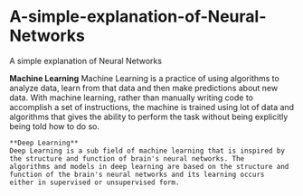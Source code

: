 # A-simple-explanation-of-Neural-Networks
A simple explanation of Neural Networks
        
**Machine Learning**
Machine Learning is a practice of using algorithms to analyze data, learn from that data and then make predictions about new data.
With machine learning, rather than manually writing code to accomplish a set of instructions, the machine is trained 
using lot of data and algorithms that gives the ability to perform the task without being explicitly being told how to do so.
    
    **Deep Learning**
    Deep Learning is a sub field of machine learning that is inspired by the structure and function of brain's neural networks. The
    algorithms and models in deep learning are based on the structure and function of the brain's neural networks and its learning occurs     either in supervised or unsupervised form.
    

